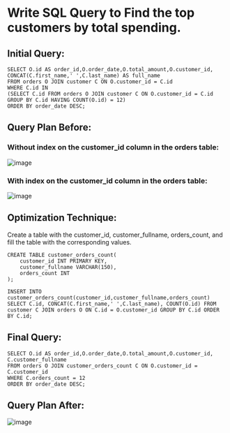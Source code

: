 # Write SQL Query to Find the top customers by total spending.
## Initial Query:
```
SELECT O.id AS order_id,O.order_date,O.total_amount,O.customer_id, CONCAT(C.first_name,' ',C.last_name) AS full_name 
FROM orders O JOIN customer C ON O.customer_id = C.id 
WHERE C.id IN 
(SELECT C.id FROM orders O JOIN customer C ON O.customer_id = C.id GROUP BY C.id HAVING COUNT(O.id) = 12)
ORDER BY order_date DESC;
```
## Query Plan Before:
### Without index on the customer_id column in the orders table:
![image](https://github.com/Gioushy/E-Commerce/assets/105521854/786285ef-3d4f-429f-9cb5-c9f2b743a8b0)
### With index on the customer_id column in the orders table:
![image](https://github.com/Gioushy/E-Commerce/assets/105521854/0e68c4fd-2634-47f4-8e90-2a5e4e30b39b)





## Optimization Technique:
Create a table with the customer_id, customer_fullname, orders_count, and fill the table with the corresponding values.
```
CREATE TABLE customer_orders_count(
	customer_id INT PRIMARY KEY,
	customer_fullname VARCHAR(150),
	orders_count INT
);

INSERT INTO customer_orders_count(customer_id,customer_fullname,orders_count)
SELECT C.id, CONCAT(C.first_name,' ',C.last_name), COUNT(O.id) FROM customer C JOIN orders O ON C.id = O.customer_id GROUP BY C.id ORDER BY C.id;

```
## Final Query:
```
SELECT O.id AS order_id,O.order_date,O.total_amount,O.customer_id, C.customer_fullname
FROM orders O JOIN customer_orders_count C ON O.customer_id = C.customer_id
WHERE C.orders_count = 12
ORDER BY order_date DESC;
```

## Query Plan After:
![image](https://github.com/Gioushy/E-Commerce/assets/105521854/cddaf5a8-f5b9-4742-8e85-de5396fcc880)
